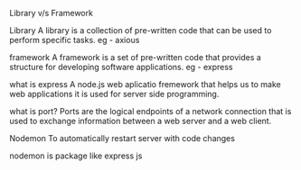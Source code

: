 Library v/s Framework

 Library 
 A library is a collection of pre-written code that can be used to perform specific tasks.
 eg - axious



 framework
 A framework is a set of pre-written code that provides a structure for developing software applications.
eg - express

what is express
 A node.js web aplicatio fremework that helps us to make web applications 
 it is used for server side programming.
  


what is port?
Ports are the logical endpoints of a network connection that is used to exchange information  between  a web server and a  web client. 
  



Nodemon
To automatically restart server with code changes

nodemon is package like express js
